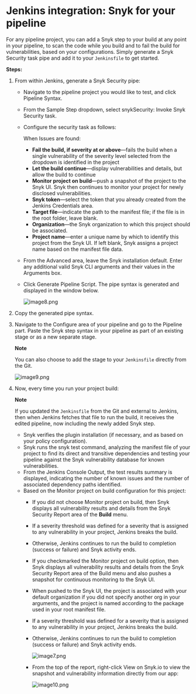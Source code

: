 # Jenkins integration: Snyk for your pipeline

For any pipeline project, you can add a Snyk step to your build at any point in your pipeline, to scan the code while you build and to fail the build for vulnerabilities, based on your configurations. Simply generate a Snyk Security task pipe and add it to your `Jenkinsfile` to get started.

**Steps:**

1. From within Jenkins, generate a Snyk Security pipe:
   * Navigate to the pipeline project you would like to test, and click Pipeline Syntax.
   * From the Sample Step dropdown, select snykSecurity: Invoke Snyk Security task.
   * Configure the security task as follows:

     When Issues are found:

     * **Fail the build, if severity at or above**—fails the build when a single vulnerability of the severity level selected from the dropdown is identified in the project
     * **Let the build continue**—display vulnerabilities and details, but allow the build to continue
     * **Monitor project on build**—push a snapshot of the project to the Snyk UI. Snyk then continues to monitor your project for newly disclosed vulnerabilities.
     * **Snyk token**—select the token that you already created from the Jenkins Credentials area.
     * **Target file**—indicate the path to the manifest file; if the file is in the root folder, leave blank.
     * **Organization**—the Snyk organization to which this project should be associated.
     * **Project name**—enter a unique name by which to identify this project from the Snyk UI. If left blank, Snyk assigns a project name based on the manifest file data.

   * From the Advanced area, leave the Snyk installation default. Enter any additional valid Snyk CLI arguments and their values in the Arguments box.
   * Click Generate Pipeline Script. The pipe syntax is generated and displayed in the window below.

     ![image8.png](https://support.snyk.io/hc/article_attachments/360006275658/uuid-0291a859-7607-138a-b61c-0dbdc395e4c5-en.png)
2. Copy the generated pipe syntax.
3. Navigate to the Configure area of your pipeline and go to the Pipeline part. Paste the Snyk step syntax in your pipeline as part of an existing stage or as a new separate stage.

   **Note**

   You can also choose to add the stage to your `Jenkinsfile` directly from the Git.

   ![image9.png](https://support.snyk.io/hc/article_attachments/360006212957/uuid-ab230996-8e5a-af77-6d44-36f67e2d827d-en.png)

4. Now, every time you run your project build:

   **Note**

   If you updated the `Jenkinsfile` from the Git and external to Jenkins, then when Jenkins fetches that file to run the build, it receives the edited pipeline, now including the newly added Snyk step.

   * Snyk verifies the plugin installation \(if necessary, and as based on your policy configuration\).
   * Snyk runs the snyk test command, analyzing the manifest file of your project to find its direct and transitive dependencies and testing your pipeline against the Snyk vulnerability database for known vulnerabilities.
   * From the Jenkins Console Output, the test results summary is displayed, indicating the number of known issues and the number of associated dependency paths identified.
   * Based on the Monitor project on build configuration for this project:
     * If you did not choose Monitor project on build, then Snyk displays all vulnerability results and details from the Snyk Security Report area of the **Build** menu.
     * If a severity threshold was defined for a severity that is assigned to any vulnerability in your project, Jenkins breaks the build.
     * Otherwise, Jenkins continues to run the build to completion \(success or failure\) and Snyk activity ends.
     * If you checkmarked the Monitor project on build option, then Snyk displays all vulnerability results and details from the Snyk Security Report area of the Build menu and also pushes a snapshot for continuous monitoring to the Snyk UI.
     * When pushed to the Snyk UI, the project is associated with your default organization if you did not specify another org in your arguments, and the project is named according to the package used in your root manifest file.
     * If a severity threshold was defined for a severity that is assigned to any vulnerability in your project, Jenkins breaks the build.
     * Otherwise, Jenkins continues to run the build to completion \(success or failure\) and Snyk activity ends.

       ![image7.png](https://support.snyk.io/hc/article_attachments/360006275698/uuid-125bcaea-cfe7-6fa6-59df-f677d6d412f7-en.png)

     * From the top of the report, right-click View on Snyk.io to view the snapshot and vulnerability information directly from our app:

       ![image10.png](https://support.snyk.io/hc/article_attachments/360006212997/uuid-810f5c24-fc0d-7996-1fea-6f67b52ee631-en.png)

